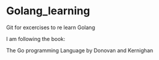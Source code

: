 # Golang_learning
Git for excercises to re learn Golang

I am following the book:

The Go programming Language by Donovan and Kernighan


